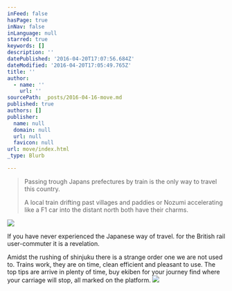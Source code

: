 ```yaml
---
inFeed: false
hasPage: true
inNav: false
inLanguage: null
starred: true
keywords: []
description: ''
datePublished: '2016-04-20T17:07:56.684Z'
dateModified: '2016-04-20T17:05:49.765Z'
title: ''
author:
  - name: ''
    url: ''
sourcePath: _posts/2016-04-16-move.md
published: true
authors: []
publisher:
  name: null
  domain: null
  url: null
  favicon: null
url: move/index.html
_type: Blurb

---
```

> Passing trough Japans prefectures by train is the only way to travel this country.
> 
> A local train drifting past villages and paddies or Nozumi accelerating like a F1 car into the distant north both have their charms.

![](https://the-grid-user-content.s3-us-west-2.amazonaws.com/fbd20fc2-0219-4b6c-8ff0-ae378c9a51fa.jpg)

If you have never experienced the Japanese way of travel. for the British rail user-commuter it is a revelation.

Amidst the rushing of shinjuku there is a strange order one we are not used to. Trains work, they are on time, clean efficient and pleasant to use. The top tips are arrive in plenty of time, buy ekiben for your journey find where your carriage will stop, all marked on the platform.
![](https://s3-us-west-2.amazonaws.com/the-grid-img/p/f6b5ad9cfb8e39350802fa22fdf3c3fd3030393b.jpg)